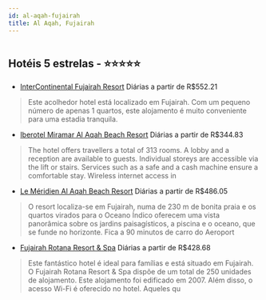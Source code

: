 ```yaml
---
id: al-aqah-fujairah
title: Al Aqah, Fujairah
---
```


<center><img src="http://www.sunhotels.net/Sunhotels.net/HotelInfo/hotelImage.aspx?id=4820698&full=1" alt="" /></center>


## Hotéis 5 estrelas - ⭐️⭐️⭐️⭐️⭐️

-    [InterContinental Fujairah Resort](https://www.hurb.com/hoteis/al-aqah/intercontinental-fujairah-resort-JNP-JP02683Y?cmp=18055) Diárias a partir de R$552.21
   > Este acolhedor hotel está localizado em Fujairah. Com um pequeno número de apenas 1 quartos, este alojamento é muito conveniente para uma estadia tranquila. 
-    [Iberotel Miramar Al Aqah Beach Resort](https://www.hurb.com/hoteis/al-aqah/iberotel-miramar-al-aqah-beach-resort-JNP-JP188873?cmp=18055) Diárias a partir de R$344.83
   > The hotel offers travellers a total of 313 rooms. A lobby and a reception are available to guests. Individual storeys are accessible via the lift or stairs. Services such as a safe and a cash machine ensure a comfortable stay. Wireless internet access in 
-    [Le Méridien Al Aqah Beach Resort](https://www.hurb.com/hoteis/al-aqah/le-meridien-al-aqah-beach-resort-JNP-JP807983?cmp=18055) Diárias a partir de R$486.05
   > O resort localiza-se em Fujairah, numa de 230 m de bonita praia e os quartos virados para o Oceano Índico oferecem uma vista panorâmica sobre os jardins paisagísticos, a piscina e o oceano, que se funde no horizonte. Fica a 90 minutos de carro do Aeroport
-    [Fujairah Rotana Resort & Spa](https://www.hurb.com/hoteis/al-aqah/fujairah-rotana-resort-spa-JNP-JP153235?cmp=18055) Diárias a partir de R$428.68
   > Este fantástico hotel é ideal para famílias e está situado em Fujairah. O Fujairah Rotana Resort &amp; Spa dispõe de um total de 250 unidades de alojamento. Este alojamento foi edificado em 2007. Além disso, o acesso Wi-Fi é oferecido no hotel. Aqueles qu

